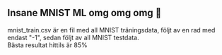 ## Insane MNIST ML omg omg omg 🥳
mnist_train.csv är en fil med all MNIST träningsdata, följt av en rad med endast "-1", sedan följt av all MNIST testdata. \
Bästa resultat hittils är 85%
